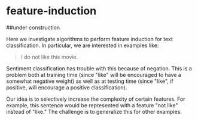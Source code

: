 # feature-induction

##under construction

Here we investigate algorithms to perform feature induction for text classification. In particular, we are interested in examples like:

> I do not like this movie.

Sentiment classification has trouble with this because of negation. This is a problem both at training time (since "like" will be encouraged to have a somewhat negative weight) as well as at testing time (since "like", if positive, will encourage a positive classification).

Our idea is to selectively increase the complexity of certain features. For example, this sentence would be represented with a feature "not like" instead of "like." The challenge is to generalize this for other examples.
